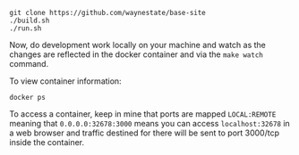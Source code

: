 ```
git clone https://github.com/waynestate/base-site
./build.sh
./run.sh
```

Now, do development work locally on your machine and watch as the changes are reflected in the docker container and via the `make watch` command.

To view container information:
```
docker ps
```

To access a container, keep in mine that ports are mapped `LOCAL:REMOTE` meaning that `0.0.0.0:32678:3000` means you can access `localhost:32678` in a web browser and traffic destined for there will be sent to port 3000/tcp inside the container.
